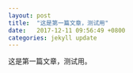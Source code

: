 ```yaml
---
layout: post
title:  "这是第一篇文章，测试用"
date:   2017-12-11 09:56:49 +0800
categories: jekyll update
---
```


这是第一篇文章，测试用。